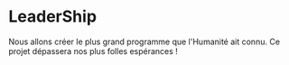 # LeaderShip
Nous allons créer le plus grand programme que l'Humanité ait connu. Ce projet dépassera nos plus folles espérances !
